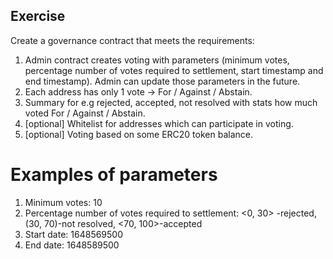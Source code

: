 ## Exercise

Create a governance contract that meets the requirements:

1. Admin contract creates voting with parameters (minimum votes, percentage number of votes required to settlement, start timestamp and end timestamp). Admin can update those parameters in the future.
2. Each address has only 1 vote -> For / Against / Abstain.
3. Summary for e.g rejected, accepted, not resolved with stats how much voted For / Against / Abstain.
4. [optional] Whitelist for addresses which can participate in voting.
5. [optional] Voting based on some ERC20 token balance.

# Examples of parameters

1. Minimum votes: 10
2. Percentage number of votes required to settlement: <0, 30> -rejected, (30, 70)-not resolved, <70, 100>-accepted
3. Start date: 1648569500
4. End date: 1648589500